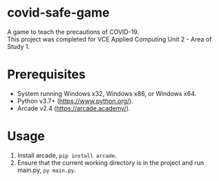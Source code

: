 # covid-safe-game
A game to teach the precautions of COVID-19.\
This project was completed for VCE Applied Computing Unit 2 - Area of Study 1.

# Prerequisites
- System running Windows x32, Windows x86, or Windows x64.
- Python v3.7+ (https://www.python.org/).
- Arcade v2.4 (https://arcade.academy/).

# Usage
1. Install arcade, `pip install arcade`.
2. Ensure that the current working directory is in the project and run main.py, `py main.py`.
